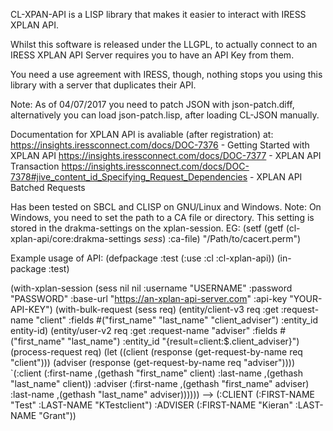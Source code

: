 CL-XPAN-API is a LISP library that makes it easier to interact with IRESS XPLAN API.

Whilst this software is released under the LLGPL, to actually connect to an IRESS XPLAN API Server requires you to have an API Key from them.

You need a use agreement with IRESS, though, nothing stops you using this library with a server that duplicates their API.

Note: As of 04/07/2017 you need to patch JSON with json-patch.diff, alternatively you can load json-patch.lisp, after loading CL-JSON manually.

Documentation for XPLAN API is avaliable (after registration) at:
https://insights.iressconnect.com/docs/DOC-7376 - Getting Started with XPLAN API
https://insights.iressconnect.com/docs/DOC-7377 - XPLAN API Transaction
https://insights.iressconnect.com/docs/DOC-7378#jive_content_id_Specifying_Request_Dependencies - XPLAN API Batched Requests

Has been tested on SBCL and CLISP on GNU/Linux and Windows.
Note: On Windows, you need to set the path to a CA file or directory.
This setting is stored in the drakma-settings on the xplan-session.
EG:
(setf (getf (cl-xplan-api/core:drakma-settings *sess*) :ca-file) "/Path/to/cacert.perm")

Example usage of API:
(defpackage :test (:use :cl :cl-xplan-api))
(in-package :test)

(with-xplan-session (sess nil nil :username "USERNAME" :password "PASSWORD" :base-url "https://an-xplan-api-server.com" :api-key "YOUR-API-KEY")
  (with-bulk-request (sess req)
    (entity/client-v3
     req
     :get
     :request-name "client"
     :fields #("first_name" "last_name" "client_adviser")
     :entity_id entity-id)
    (entity/user-v2
     req
     :get
     :request-name "adviser"
     :fields #("first_name" "last_name")
     :entity_id "{result=client:$.client_adviser}")
    (process-request req)
    (let ((client (response (get-request-by-name req "client")))
	  (adviser (response (get-request-by-name req "adviser"))))
      `(:client
	(:first-name ,(gethash "first_name" client) :last-name ,(gethash "last_name" client))
	:adviser
	(:first-name ,(gethash "first_name" adviser) :last-name ,(gethash "last_name" adviser))))))
-->
(:CLIENT (:FIRST-NAME "Test" :LAST-NAME "KTestclient") :ADVISER
 (:FIRST-NAME "Kieran" :LAST-NAME "Grant"))
